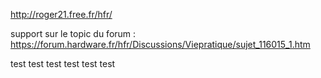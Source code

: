 http://roger21.free.fr/hfr/


support sur le topic du forum : https://forum.hardware.fr/hfr/Discussions/Viepratique/sujet_116015_1.htm

test
test
test
test
test
test
